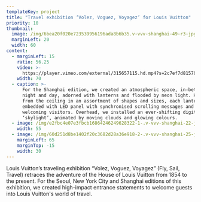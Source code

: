 ```yaml
---
templateKey: project
title: "Travel exhibition ‘Volez, Voguez, Voyagez’ for Louis Vuitton"
priority: 10
thumbnail:
  image: /img/6bea20f020e723539956196ada8b6b35.v-vvv-shanghai-49-r3-jpg.jpg
  marginLeft: 20
  width: 60
content:
  - marginLeft: 15
    ratio: 56.25
    video: >-
      https://player.vimeo.com/external/315657115.hd.mp4?s=2c7ef7d81570e7789ba2e6e4141fe416027a3c0b&profile_id=175
    width: 70
  - caption: >-
      For the Shanghai edition, we created an atmospheric space, in-between
      night and day, adorned with lanterns and flooded by neon light. Hanging
      from the ceiling in an assortment of shapes and sizes, each lantern was
      embedded with LED panel with synchronised scrolling messages and graphics,
      welcoming visitors. Overhead, we installed an ever-shifting digital
      ‘skylight’, animated by moving clouds and glowing colours.
  - image: /img/e2fbc4e07e3fbcb16864246249628322-1-.v-vvv-shanghai-22-jpg.jpg
    width: 55
  - image: /img/60d251d8be1402f20c3682d28a36e918-2-.v-vvv-shanghai-25-jpg.jpg
    marginLeft: 65
    marginTop: -15
    width: 30
---
```


Louis Vuitton’s traveling exhibition “Volez, Voguez, Voyagez” (Fly, Sail,
Travel) retraces the adventure of the House of Louis Vuitton from 1854 to the
present. For the Seoul, New York City and Shanghai editions of this
exhibition, we created high-impact entrance statements to welcome guests into
Louis Vuitton's world of travel.
